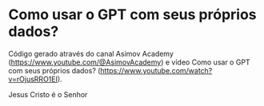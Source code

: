 # Como usar o GPT com seus próprios dados?
Código gerado através do canal Asimov Academy (https://www.youtube.com/@AsimovAcademy) e vídeo Como usar o GPT com seus próprios dados? (https://www.youtube.com/watch?v=rOjusRRO1EI).

Jesus Cristo é o Senhor
